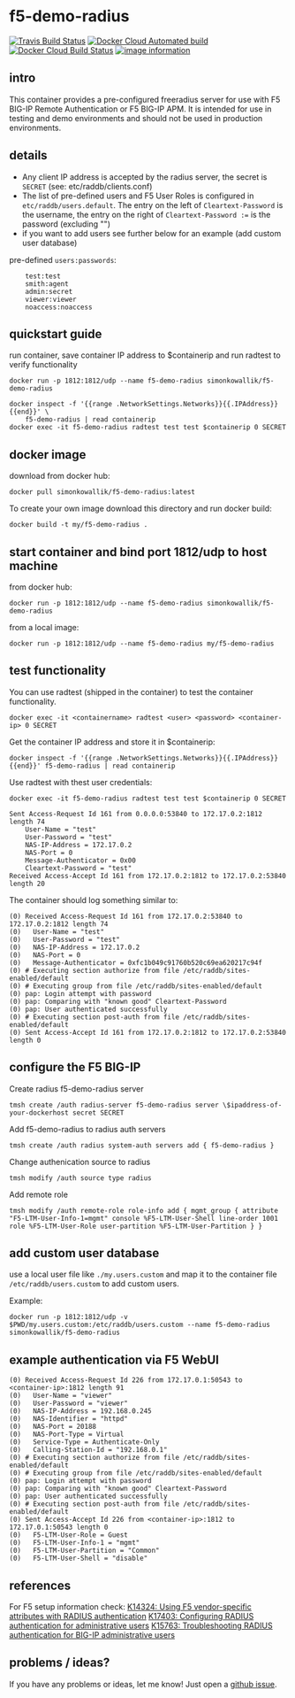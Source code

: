 # f5-demo-radius
[![Travis Build Status](https://img.shields.io/travis/com/simonkowallik/docker/master.svg?label=travis%20build)](https://travis-ci.com/simonkowallik/docker)
[![Docker Cloud Automated build](https://img.shields.io/docker/cloud/automated/simonkowallik/f5-demo-radius.svg?color=brightgreen)](https://hub.docker.com/r/simonkowallik/f5-demo-radius)
[![Docker Cloud Build Status](https://img.shields.io/docker/cloud/build/simonkowallik/f5-demo-radius.svg)](https://hub.docker.com/r/simonkowallik/f5-demo-radius/builds)
[![image information](https://images.microbadger.com/badges/image/simonkowallik/f5-demo-radius.svg)](https://microbadger.com/images/simonkowallik/f5-demo-radius)
## intro
This container provides a pre-configured freeradius server for use with F5 BIG-IP Remote Authentication or F5 BIG-IP APM.
It is intended for use in testing and demo environments and should not be used in production environments.

## details
- Any client IP address is accepted by the radius server, the secret is `SECRET` (see: etc/raddb/clients.conf)
- The list of pre-defined users and F5 User Roles is configured in `etc/raddb/users.default`. The entry on the left of `Cleartext-Password` is the username, the entry on the right of `Cleartext-Password :=` is the password (excluding "")
- if you want to add users see further below for an example (add custom user database)

pre-defined `users:passwords`:

```
    test:test
    smith:agent
    admin:secret
    viewer:viewer
    noaccess:noaccess
```

## quickstart guide

run container, save container IP address to \$containerip and run radtest to verify functionality

```
docker run -p 1812:1812/udp --name f5-demo-radius simonkowallik/f5-demo-radius

docker inspect -f '{{range .NetworkSettings.Networks}}{{.IPAddress}}{{end}}' \
    f5-demo-radius | read containerip
docker exec -it f5-demo-radius radtest test test $containerip 0 SECRET
```

## docker image

download from docker hub:

```
docker pull simonkowallik/f5-demo-radius:latest
```

To create your own image download this directory and run docker build:

```
docker build -t my/f5-demo-radius .
```

## start container and bind port 1812/udp to host machine
from docker hub:

```
docker run -p 1812:1812/udp --name f5-demo-radius simonkowallik/f5-demo-radius
```

from a local image:

```
docker run -p 1812:1812/udp --name f5-demo-radius my/f5-demo-radius
```

## test functionality

You can use radtest (shipped in the container) to test the container functionality.

```
docker exec -it <containername> radtest <user> <password> <container-ip> 0 SECRET
```

Get the container IP address and store it in \$containerip:

```
docker inspect -f '{{range .NetworkSettings.Networks}}{{.IPAddress}}{{end}}' f5-demo-radius | read containerip
```

Use radtest with thest user credentials:
```
docker exec -it f5-demo-radius radtest test test $containerip 0 SECRET

Sent Access-Request Id 161 from 0.0.0.0:53840 to 172.17.0.2:1812 length 74
    User-Name = "test"
    User-Password = "test"
    NAS-IP-Address = 172.17.0.2
    NAS-Port = 0
    Message-Authenticator = 0x00
    Cleartext-Password = "test"
Received Access-Accept Id 161 from 172.17.0.2:1812 to 172.17.0.2:53840 length 20
```

The container should log something similar to:
```
(0) Received Access-Request Id 161 from 172.17.0.2:53840 to 172.17.0.2:1812 length 74
(0)   User-Name = "test"
(0)   User-Password = "test"
(0)   NAS-IP-Address = 172.17.0.2
(0)   NAS-Port = 0
(0)   Message-Authenticator = 0xfc1b049c91760b520c69ea620217c94f
(0) # Executing section authorize from file /etc/raddb/sites-enabled/default
(0) # Executing group from file /etc/raddb/sites-enabled/default
(0) pap: Login attempt with password
(0) pap: Comparing with "known good" Cleartext-Password
(0) pap: User authenticated successfully
(0) # Executing section post-auth from file /etc/raddb/sites-enabled/default
(0) Sent Access-Accept Id 161 from 172.17.0.2:1812 to 172.17.0.2:53840 length 0
```

## configure the F5 BIG-IP

Create radius f5-demo-radius server
```
tmsh create /auth radius-server f5-demo-radius server \$ipaddress-of-your-dockerhost secret SECRET
```

Add f5-demo-radius to radius auth servers
```
tmsh create /auth radius system-auth servers add { f5-demo-radius }
```

Change authenication source to radius
```
tmsh modify /auth source type radius
```

Add remote role
```
tmsh modify /auth remote-role role-info add { mgmt_group { attribute "F5-LTM-User-Info-1=mgmt" console %F5-LTM-User-Shell line-order 1001 role %F5-LTM-User-Role user-partition %F5-LTM-User-Partition } }
```

## add custom user database

use a local user file like `./my.users.custom` and map it to the container file `/etc/raddb/users.custom` to add custom users.

Example:

    docker run -p 1812:1812/udp -v $PWD/my.users.custom:/etc/raddb/users.custom --name f5-demo-radius simonkowallik/f5-demo-radius

## example authentication via F5 WebUI

```
(0) Received Access-Request Id 226 from 172.17.0.1:50543 to <container-ip>:1812 length 91
(0)   User-Name = "viewer"
(0)   User-Password = "viewer"
(0)   NAS-IP-Address = 192.168.0.245
(0)   NAS-Identifier = "httpd"
(0)   NAS-Port = 20188
(0)   NAS-Port-Type = Virtual
(0)   Service-Type = Authenticate-Only
(0)   Calling-Station-Id = "192.168.0.1"
(0) # Executing section authorize from file /etc/raddb/sites-enabled/default
(0) # Executing group from file /etc/raddb/sites-enabled/default
(0) pap: Login attempt with password
(0) pap: Comparing with "known good" Cleartext-Password
(0) pap: User authenticated successfully
(0) # Executing section post-auth from file /etc/raddb/sites-enabled/default
(0) Sent Access-Accept Id 226 from <container-ip>:1812 to 172.17.0.1:50543 length 0
(0)   F5-LTM-User-Role = Guest
(0)   F5-LTM-User-Info-1 = "mgmt"
(0)   F5-LTM-User-Partition = "Common"
(0)   F5-LTM-User-Shell = "disable"
```

## references
For F5 setup information check:
[K14324: Using F5 vendor-specific attributes with RADIUS authentication](https://support.f5.com/csp/article/K14324)
[K17403: Configuring RADIUS authentication for administrative users](https://support.f5.com/csp/article/K17403)
[K15763: Troubleshooting RADIUS authentication for BIG-IP administrative users](https://support.f5.com/csp/article/K15763)

## problems / ideas?
If you have any problems or ideas, let me know!
Just open a [github issue](https://github.com/simonkowallik/docker/issues).